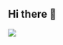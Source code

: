 ## Hi there 👋
<p align="left"> <img src="https://github-readme-stats.vercel.app/api?username=awu0626&theme=tokyonight&show_icons=true&hide_border=true&count_private=true&include_all_commits=true" /> </p>
<!--
**AWU0626/AWU0626** is a ✨ _special_ ✨ repository because its `README.md` (this file) appears on your GitHub profile.

Here are some ideas to get you started:

- 🔭 I’m currently working on ...
- 🌱 I’m currently learning ...
- 👯 I’m looking to collaborate on ...
- 🤔 I’m looking for help with ...
- 💬 Ask me about ...
- 📫 How to reach me: ...
- 😄 Pronouns: ...
- ⚡ Fun fact: ...
-->
